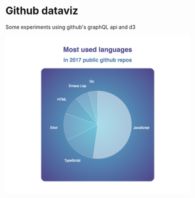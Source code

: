 # Github dataviz

Some experiments using github's graphQL api and d3

![langs](/screenshots/langs.png?raw=true)
